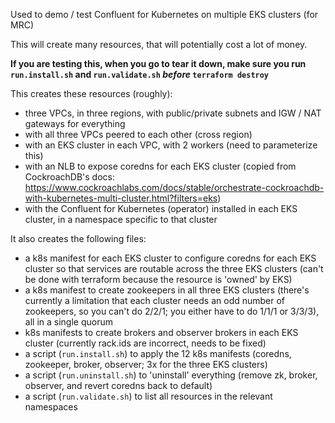 Used to demo / test Confluent for Kubernetes on multiple EKS clusters (for MRC)

This will create many resources, that will potentially cost a lot of money.

**If you are testing this, when you go to tear it down, make sure you run `run.install.sh` and `run.validate.sh` _before_ `terraform destroy`**

This creates these resources (roughly):

* three VPCs, in three regions, with public/private subnets and IGW / NAT gateways for everything
* with all three VPCs peered to each other (cross region)
* with an EKS cluster in each VPC, with 2 workers (need to parameterize this)
* with an NLB to expose coredns for each EKS cluster (copied from CockroachDB's docs: https://www.cockroachlabs.com/docs/stable/orchestrate-cockroachdb-with-kubernetes-multi-cluster.html?filters=eks)
* with the Confluent for Kubernetes (operator) installed in each EKS cluster, in a namespace specific to that cluster

It also creates the following files:

* a k8s manifest for each EKS cluster to configure coredns for each EKS cluster so that services are routable across the three EKS clusters (can't be done with terraform because the resource is 'owned' by EKS)
* a k8s manifest to create zookeepers in all three EKS clusters (there's currently a limitation that each cluster needs an odd number of zookeepers, so you can't do 2/2/1; you either have to do 1/1/1 or 3/3/3), all in a single quorum
* k8s manifests to create brokers and observer brokers in each EKS cluster (currently rack.ids are incorrect, needs to be fixed)
* a script (`run.install.sh`) to apply the 12 k8s manifests (coredns, zookeeper, broker, observer; 3x for the three EKS clusters)
* a script (`run.uninstall.sh`) to 'uninstall' everything (remove zk, broker, observer, and revert coredns back to default)
* a script (`run.validate.sh`) to list all resources in the relevant namespaces

